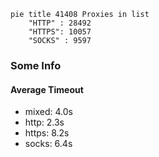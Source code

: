 
```mermaid
pie title 41408 Proxies in list
    "HTTP" : 28492
    "HTTPS": 10057
    "SOCKS" : 9597
```

### Some Info
#### Average Timeout

- mixed: 4.0s
- http: 2.3s
- https: 8.2s
- socks: 6.4s